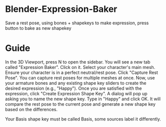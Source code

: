 # Blender-Expression-Baker
Save a rest pose, using bones + shapekeys to make expression, press button to bake as new shapekey

# Guide
In the 3D Viewport, press N to open the sidebar.
You will see a new tab called "Expression Baker". Click on it.
Select your character's main mesh.
Ensure your character is in a perfect neutral/rest pose. Click "Capture Rest Pose".
You can capture rest poses for multiple meshes at once.
Now, use your armature bones and any existing shape key sliders to create the desired expression (e.g., "Happy").
Once you are satisfied with the expression, click "Create Expression Shape Key".
A dialog will pop up asking you to name the new shape key. Type in "Happy" and click OK.
It will compare the rest pose to the current pose and generate a new shape key based on the differences.

Your Basis shape key must be called Basis, some sources label it differently.